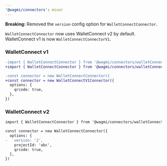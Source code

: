 ```yaml
---
'@wagmi/connectors': minor
---
```


**Breaking:** Removed the `version` config option for `WalletConnectConnector`.

`WalletConnectConnector` now uses WalletConnect v2 by default. WalletConnect v1 is now `WalletConnectConnectorV1`.

### WalletConnect v1

```diff
-import { WalletConnectConnector } from '@wagmi/connectors/walletConnect'
+import { WalletConnectConnector } from '@wagmi/connectors/walletConnectV1'

-const connector = new WalletConnectConnector({
+const connector = new WalletConnectV1Connector({
  options: {
    qrcode: true,
  },
})
```

### WalletConnect v2

```diff
import { WalletConnectConnector } from '@wagmi/connectors/walletConnect'

const connector = new WalletConnectConnector({
  options: {
-   version: '2',
    projectId: 'abc',
    qrcode: true,
  },
})
```

